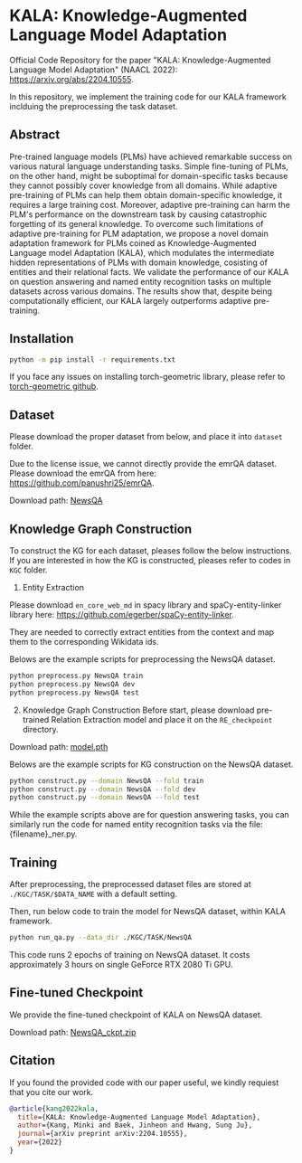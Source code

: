 # KALA: Knowledge-Augmented Language Model Adaptation

Official Code Repository for the paper "KALA: Knowledge-Augmented Language Model Adaptation" (NAACL 2022): https://arxiv.org/abs/2204.10555.

In this repository, we implement the training code for our KALA framework inclduing the preprocessing the task dataset.

## Abstract
Pre-trained language models (PLMs) have achieved remarkable success on various natural language understanding tasks.
Simple fine-tuning of PLMs, on the other hand, might be suboptimal for domain-specific tasks because they cannot possibly cover knowledge from all domains.
While adaptive pre-training of PLMs can help them obtain domain-specific knowledge, it requires a large training cost.
Moreover, adaptive pre-training can harm the PLM's performance on the downstream task by causing catastrophic forgetting of its general knowledge.
To overcome such limitations of adaptive pre-training for PLM adaptation, we propose a novel domain adaptation framework for PLMs coined as Knowledge-Augmented Language model Adaptation (KALA),
which modulates the intermediate hidden representations of PLMs with domain knowledge, cosisting of entities and their relational facts.
We validate the performance of our KALA on question answering and named entity recognition tasks on multiple datasets across various domains.
The results show that, despite being computationally efficient, our KALA largely outperforms adaptive pre-training.

## Installation
```bash
python -m pip install -r requirements.txt
```
If you face any issues on installing torch-geometric library, please refer to [torch-geometric github](https://github.com/pyg-team/pytorch_geometric).

## Dataset
Please download the proper dataset from below, and place it into `dataset` folder.

Due to the license issue, we cannot directly provide the emrQA dataset. Please download the emrQA from here: https://github.com/panushri25/emrQA.

Download path: [NewsQA](https://drive.google.com/file/d/1TZCOm6lGKaz4fm_QaCrZladN-7YJkjt2/view?usp=sharing)

## Knowledge Graph Construction
To construct the KG for each dataset, pleases follow the below instructions.
If you are interested in how the KG is constructed, pleases refer to codes in `KGC` folder.

1. Entity Extraction

Please download `en_core_web_md` in spacy library and spaCy-entity-linker library here: https://github.com/egerber/spaCy-entity-linker.

They are needed to correctly extract entities from the context and map them to the corresponding Wikidata ids.

Belows are the example scripts for preprocessing the NewsQA dataset.

```bash
python preprocess.py NewsQA train
python preprocess.py NewsQA dev
python preprocess.py NewsQA test
```

2. Knowledge Graph Construction
Before start, please download pre-trained Relation Extraction model and place it on the `RE_checkpoint` directory. 

Download path: [model.pth](https://drive.google.com/file/d/1XrUUb6aDWTTPAV_CfTBWGh6sYr89w9OW/view?usp=sharing)

Belows are the example scripts for KG construction on the NewsQA dataset.

```bash
python construct.py --domain NewsQA --fold train
python construct.py --domain NewsQA --fold dev
python construct.py --domain NewsQA --fold test 
```

While the example scripts above are for question answering tasks, you can similarly run the code for named entity recognition tasks via the file: {filename}_ner.py.

## Training
After preprocessing, the preprocessed dataset files are stored at `./KGC/TASK/$DATA_NAME` with a default setting.

Then, run below code to train the model for NewsQA dataset, within KALA framework.

```bash
python run_qa.py --data_dir ./KGC/TASK/NewsQA
```

This code runs 2 epochs of training on NewsQA dataset. It costs approximately 3 hours on single GeForce RTX 2080 Ti GPU.

## Fine-tuned Checkpoint

We provide the fine-tuned checkpoint of KALA on NewsQA dataset.

Download path: [NewsQA_ckpt.zip](https://drive.google.com/file/d/1yVXmAboH-8Es_7fNmwChFypdXrXAZ3Yl/view?usp=sharing)

## Citation
If you found the provided code with our paper useful, we kindly requiest that you cite our work.
```BibTex
@article{kang2022kala,
  title={KALA: Knowledge-Augmented Language Model Adaptation},
  author={Kang, Minki and Baek, Jinheon and Hwang, Sung Ju},
  journal={arXiv preprint arXiv:2204.10555},
  year={2022}
}
```

